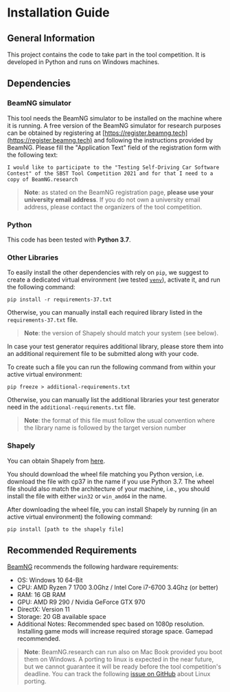 # Installation Guide #

## General Information ##
This project contains the code to take part in the tool competition.
It is developed in Python and runs on Windows machines.

## Dependencies ##

### BeamNG simulator ###

This tool needs the BeamNG simulator to be installed on the machine where it is running. 
A free version of the BeamNG simulator for research purposes can be obtained by registering at [https://register.beamng.tech](https://register.beamng.tech) and following the instructions provided by BeamNG. Please fill the "Application Text" field of the registration form with the following text:

```
I would like to participate to the "Testing Self-Driving Car Software
Contest" of the SBST Tool Competition 2021 and for that I need to a
copy of BeamNG.research
```

> **Note**: as stated on the BeamNG registration page, **please use your university email address**. If you do not own a university email address, please contact the organizers of the tool competition. 

### Python ###

This code has been tested with **Python 3.7**. 

### Other Libraries ###

To easily install the other dependencies with rely on `pip`, we suggest to create a dedicated virtual environment (we tested [`venv`](https://docs.python.org/3.7/library/venv.html)), activate it, and run the following command:

```
pip install -r requirements-37.txt
```

Otherwise, you can manually install each required library listed in the ```requirements-37.txt``` file.

> **Note**: the version of Shapely should match your system (see below).

In case your test generator requires additional library, please store them into an additional requirement file to be submitted along with your code.

To create such a file you can run the following command from within your active virtual environment:

```
pip freeze > additional-requirements.txt
```

Otherwise, you can manually list the additional libraries your test generator need in the `additional-requirements.txt` file.

> **Note**: the format of this file must follow the usual convention where the library name is followed by the target version number


### Shapely ###

You can obtain Shapely from [here](https://www.lfd.uci.edu/~gohlke/pythonlibs/#shapely). 

You should download the wheel file matching you Python version, i.e. download the file with cp37 in the name if you use Python 3.7. The wheel file should also match the architecture of your machine, i.e., you should install the file with either `win32` or `win_amd64` in the name.

After downloading the wheel file, you can install Shapely by running (in an active virtual environment) the following command:

```
pip install [path to the shapely file]
```

## Recommended Requirements ##

[BeamNG](https://wiki.beamng.com/Requirements) recommends the following hardware requirements:

* OS: Windows 10 64-Bit
* CPU: AMD Ryzen 7 1700 3.0Ghz / Intel Core i7-6700 3.4Ghz (or better)
* RAM: 16 GB RAM
* GPU: AMD R9 290 / Nvidia GeForce GTX 970
* DirectX: Version 11
* Storage: 20 GB available space
* Additional Notes: Recommended spec based on 1080p resolution. Installing game mods will increase required storage space. Gamepad recommended.

>**Note**: BeamNG.research can run also on Mac Book provided you boot them on Windows. A porting to linux is expected in the near future, but we cannot guarantee it will be ready before the tool competition's deadline. You can track the following [issue on GitHub](https://github.com/BeamNG/BeamNGpy/issues/79) about Linux porting.
